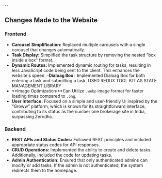 
--
## Changes Made to the Website

### Frontend
- **Carousel Simplification:** Replaced multiple carousels with a single carousel that changes automatically.
- **Task Display:** Simplified the task structure by removing the nested "box inside a box" format.
- **Dynamic Routes:** Implemented dynamic routing for tasks, resulting in less JavaScript code being sent to the client. This enhances the website's speed.
-**Dialoag Box :** Implemented Dialoag Box for both entering a task and submitting a task. USED REDUX TOOL KIT AS STATE MANAGEMENT LIBRARY
- **Image Optimization:**Can Utilize `.webp` image format for faster loading times compared to `.png`.
- **User Interface:** Focused on a simple and user-friendly UI inspired by the "Groww" platform, which is known for its straightforward interface, contributing to its status as the number one brokerage site in India, surpassing Zerodha.

### Backend
- **REST APIs and Status Codes:** Followed REST principles and included appropriate status codes for API responses.
- **CRUD Operations:** Implemented the ability to create and delete tasks. Additionally, included the code for updating tasks.
- **Admin Authentication:** Ensured that only authenticated admins can modify or add tasks. If the admin is not authenticated, the system redirects them to the homepage.

